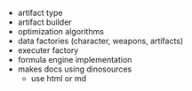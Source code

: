 - artifact type
- artifact builder
- optimization algorithms
- data factories (character, weapons, artifacts)
- executer factory
- formula engine implementation
- makes docs using dinosources
    - use html or md